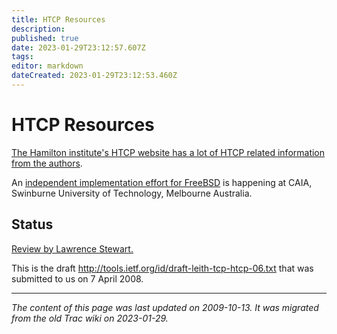 ```yaml
---
title: HTCP Resources
description: 
published: true
date: 2023-01-29T23:12:57.607Z
tags: 
editor: markdown
dateCreated: 2023-01-29T23:12:53.460Z
---
```


# HTCP Resources 
[The Hamilton institute's HTCP website has a lot of HTCP related information from the authors](http://www.hamilton.ie/net/htcp/).

An [independent implementation effort for FreeBSD](http://caia.swin.edu.au/urp/newtcp/) is happening at CAIA, Swinburne University of Technology, Melbourne Australia.

## Status
[Review by Lawrence Stewart.](http://oakham.cs.ucl.ac.uk/pipermail/iccrg/2009-October/000707.html)

This is the draft http://tools.ietf.org/id/draft-leith-tcp-htcp-06.txt that was submitted to us on 7 April 2008.
&nbsp;
&nbsp;
&nbsp;

---

*The content of this page was last updated on 2009-10-13. It was migrated from the old Trac wiki on 2023-01-29.*